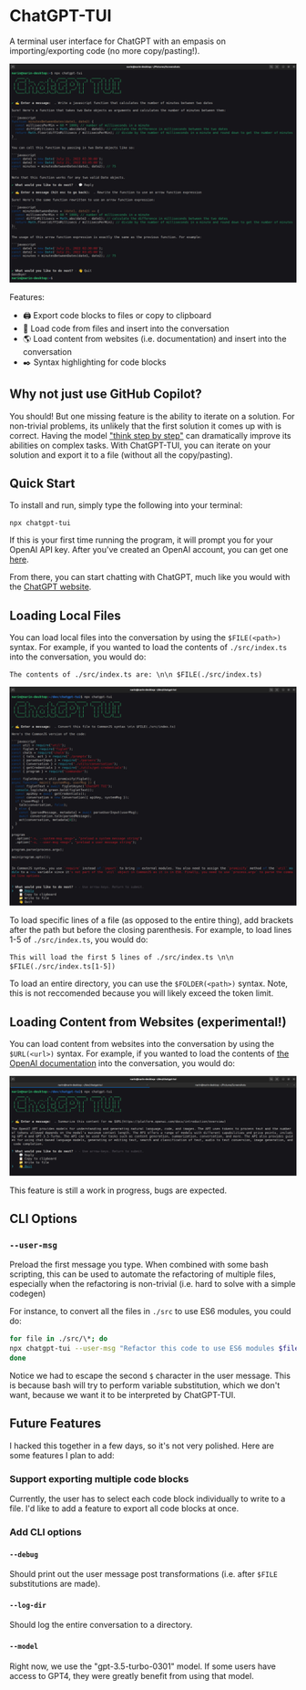 # ChatGPT-TUI

A terminal user interface for ChatGPT with an empasis on importing/exporting code (no more copy/pasting!).

![basic usage](./.README/basic-usage.png)

Features:

- 🖨️ Export code blocks to files or copy to clipboard
- 💾 Load code from files and insert into the conversation
- 🌎 Load content from websites (i.e. documentation) and insert into the conversation
- ✒️ Syntax highlighting for code blocks

## Why not just use GitHub Copilot?

You should! But one missing feature is the ability to iterate on a solution. For non-trivial problems, its unlikely that the first solution it comes up with is correct. Having the model ["think step by step"](https://github.com/openai/openai-cookbook/blob/main/techniques_to_improve_reliability.md#techniques-to-improve-reliability) can dramatically improve its abilities on complex tasks. With ChatGPT-TUI, you can iterate on your solution and export it to a file (without all the copy/pasting).

## Quick Start

To install and run, simply type the following into your terminal:

```
npx chatgpt-tui
```

If this is your first time running the program, it will prompt you for your OpenAI API key.
After you've created an OpenAI account, you can get one [here](https://platform.openai.com/account/api-keys).

From there, you can start chatting with ChatGPT, much like you would with the [ChatGPT website](https://chat.openai.com/).

## Loading Local Files

You can load local files into the conversation by using the `$FILE(<path>)` syntax. For example, if you wanted to load the contents of `./src/index.ts` into the conversation, you would do:

```
The contents of ./src/index.ts are: \n\n $FILE(./src/index.ts)
```

![loading a local file](./.README/loading-local-files.png)

To load specific lines of a file (as opposed to the entire thing), add brackets after the path but before the closing parenthesis. For example, to load lines 1-5 of `./src/index.ts`, you would do:

```
This will load the first 5 lines of ./src/index.ts \n\n $FILE(./src/index.ts[1-5])
```

To load an entire directory, you can use the `$FOLDER(<path>)` syntax. Note, this is not reccomended because you will likely exceed the token limit.

## Loading Content from Websites (experimental!)

You can load content from websites into the conversation by using the `$URL(<url>)` syntax. For example, if you wanted to load the contents of [the OpenAI documentation](https://beta.openai.com/docs/) into the conversation, you would do:

![loading a website](./.README/loading-website.png)

This feature is still a work in progress, bugs are expected.

## CLI Options

### `--user-msg`

Preload the first message you type. When combined with some bash scripting, this can be used to automate the refactoring of multiple files, especially when the refactoring is non-trivial (i.e. hard to solve with a simple codegen)

For instance, to convert all the files in `./src` to use ES6 modules, you could do:

```bash
for file in ./src/\*; do
npx chatgpt-tui --user-msg "Refactor this code to use ES6 modules $file \n\n \$FILE($file)"
done
```

Notice we had to escape the second `$` character in the user message. This is because bash will try to perform variable substitution, which we don't want, because we want it to be interpreted by ChatGPT-TUI.

## Future Features

I hacked this together in a few days, so it's not very polished. Here are some features I plan to add:

### Support exporting multiple code blocks

Currently, the user has to select each code block individually to write to a file. I'd like to add a feature to export all code blocks at once.

### Add CLI options

#### `--debug`

Should print out the user message post transformations (i.e. after `$FILE` substitutions are made).

#### `--log-dir`

Should log the entire conversation to a directory.

#### `--model`

Right now, we use the "gpt-3.5-turbo-0301" model. If some users have access to GPT4, they were greatly benefit from using that model.
